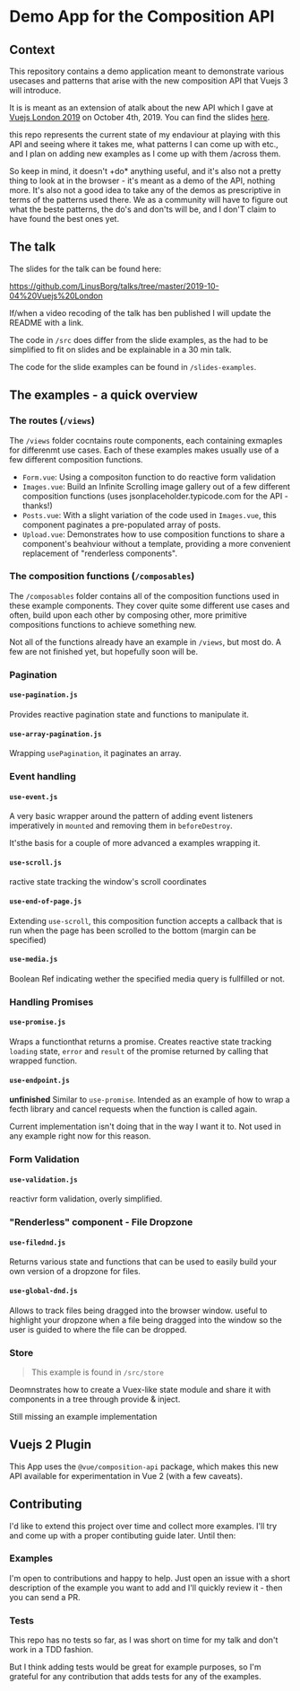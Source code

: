 # Demo App for the Composition API

## Context

This repository contains a demo application meant to demonstrate various usecases and patterns that arise with the new composition API that Vuejs 3 will introduce.

It is is meant as an extension of atalk about the new API which I gave at [Vuejs London 2019](https://vuejs.london) on October 4th, 2019. You can find the slides [here](https://github.com/LinusBorg/talks/tree/master/2019-10-04%20Vuejs%20London).

this repo represents the current state of my endaviour at playing with this API and seeing where it takes me, what patterns I can come up with etc., and I plan on adding new examples as I come up with them /across them.

So keep in mind, it doesn't +do* anything useful, and it's also not a pretty thing to look at in the browser - it's meant as a demo of the API, nothing more. It's also not a good idea to take any of the demos as prescriptive in terms of the patterns used there. We as a community will have to figure out what the beste patterns, the do's and don'ts will be, and I don'T claim to have found the best ones yet.

## The talk

The slides for the talk can be found here:

https://github.com/LinusBorg/talks/tree/master/2019-10-04%20Vuejs%20London

If/when a video recoding of the talk has ben published I will update the README with a link.

The code in `/src` does differ from the slide examples, as the had to be simplified to fit on slides and be explainable in a 30 min talk.

The code for the slide examples can be found in `/slides-examples`.

## The examples - a quick overview

### The routes (`/views`)

The `/views` folder cocntains route components, each containing exmaples for differenmt use cases. Each of these examples makes usually use of a few different composition functions.

- `Form.vue`: Using a compositon function to do reactive form validation
- `Images.vue`: Build an Infinite Scrolling image gallery out of a few different composition functions (uses jsonplaceholder.typicode.com for the API - thanks!)
- `Posts.vue`: With a slight variation of the code used in `Images.vue`, this component paginates a pre-populated array of posts.
- `Upload.vue`: Demonstrates how to use composition functions to share a component's beahviour without a template, providing a more convenient replacement of "renderless components".

### The composition functions (`/composables`)

The `/composables` folder contains all of the composition functions used in these example components. They cover quite some different use cases and often, build upon each other by composing other, more primitive compositions functions to achieve something new.

Not all of the functions already have an example in `/views`, but most do. A few are not finished yet, but hopefully soon will be.

### Pagination

#### `use-pagination.js`

Provides reactive pagination state and functions to manipulate it.

#### `use-array-pagination.js`

Wrapping `usePagination`, it paginates an array.

### Event handling

#### `use-event.js`

A very basic wrapper around the pattern of adding event listeners imperatively in `mounted` and removing them in `beforeDestroy`.

It'sthe basis for a couple of more advanced a examples wrapping it.

#### `use-scroll.js`

ractive state tracking the window's scroll coordinates

#### `use-end-of-page.js`

Extending `use-scroll`, this composition function accepts a callback that is run when the page has been scrolled to the bottom (margin can be specified)

#### `use-media.js`

Boolean Ref indicating wether the specified media query is fullfilled or not.

### Handling Promises

#### `use-promise.js`

Wraps a functionthat returns a promise. Creates reactive state tracking `loading` state, `error` and `result` of the promise returned by calling that wrapped function.

#### `use-endpoint.js`

**unfinished** Similar to `use-promise`. Intended as an example of how to wrap a fecth library and cancel requests when the function is called again.

Current implementation isn't doing that in the way I want it to. Not used in any example right now for this reason.

### Form Validation

#### `use-validation.js`

reactivr form validation, overly simplified.

### "Renderless" component - File Dropzone

#### `use-filednd.js`

Returns various state and functions that can be used to easily build your own version of a dropzone for files.

#### `use-global-dnd.js`

Allows to track files being dragged into the browser window. useful to highlight your dropzone when a file being dragged into the window so the user is guided to where the file can be dropped.

### Store

> This example is found in `/src/store`

Deomnstrates how to create a Vuex-like state module and share it with components in a tree through provide & inject.

Still missing an example implementation

## Vuejs 2 Plugin

This App uses the `@vue/composition-api` package, which makes this new API available for experimentation in Vue 2 (with a few caveats).

## Contributing

I'd like to extend this project over time and collect more examples. I'll try and come up with a proper contibuting guide later. Until then:

### Examples

I'm open to contributions and happy to help. Just open an issue with a short description of the example you want to add and I'll quickly review it - then you can send a PR.

### Tests

This repo has no tests so far, as I was short on time for my talk and don't work in a TDD fashion.

But I think adding tests would be great for example purposes, so I'm grateful for any contribution that adds tests for any of the examples.
